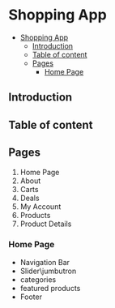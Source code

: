 # Shopping App

- [Shopping App](#shopping-app)
  - [Introduction](#introduction)
  - [Table of content](#table-of-content)
  - [Pages](#pages)
    - [Home Page](#home-page)

## Introduction

## Table of content

## Pages

   1. Home Page
   2. About
   3. Carts
   4. Deals
   5. My Account
   6. Products
   7. Product Details
 
 ### Home Page
 - Navigation Bar
 - Slider\jumbutron
 - categories
 - featured products
 - Footer